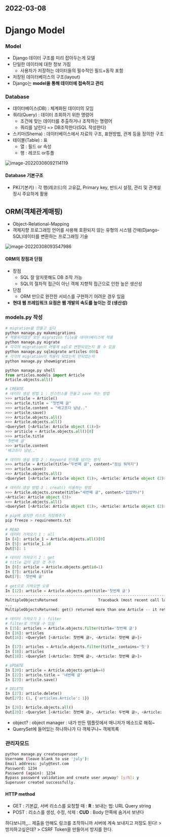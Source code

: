 ## 2022-03-08

# Django Model

### Model

- Django 데이터 구조를 미리 잡아두는게 모델
- 단일한 데이터에 대한 정보 가짐
  - 사용자가 저장하는 데이터들의 필수적인 필드+동작 포함
- 저장된 데이터베이스의 구조(layout)
- Django는 __model을 통해 데이터에 접속하고 관리__

### Database

- 데이터베이스(DB) : 체계화된 데이터의 모임
- 쿼리(Query) : 데이터 조회하기 위한 명령어
  - 조건에 맞는 데이터를 추출하거나 조작하는 명령어
  - 쿼리를 날린다 => DB조작한다(SQL 작성한다)
- 스키마(Shema) : 데이터베이스에서 자료의 구조, 표현방법, 관계 등을 정의한 구조
- 테이블(Table) : 표
  - 열 : 필드 or 속성
  - 행 : 레코드 or튜플

![image-20220308092114119](django_2week.assets/image-20220308092114119.png)



#### Database 기본구조

- PK(기본키) : 각 행(레코드)의 고유값, Primary key, 반드시 설정, 관리 및 관계설정시 주요하게 활용





## ORM(객체관계매핑)

- Object-Relational-Mapping
- 객체지향 프로그래밍 언어를 사용해 호환되지 않는 유형의 시스템 간에(Django-SQL)데이터를 변환하는 프로그래밍 기술

![image-20220308093547986](django_2week.assets/image-20220308093547986.png)

#### ORM의 장점과 단점

- 장점
  - SQL 잘 알지못해도 DB 조작 가능
  - SQL의 절차적 접근이 아닌 객체 지향적 접근으로 인한 높은 생산성
- 단점
  - ORM 만으로 완전한 서비스를 구현하기 어려운 경우 있음
- __현대 웹 프레임워크 요점은 웹 개발의 속도를 높이는 것 (생산성)__

### models.py 작성

```python
# migration을 만들고 싶다
python manage.py makemigrations
# 적용되지않은 모든 migration file을 데이터베이스에 적용
python manage.py migrate
# 각각의 migration이 어떻게 sql로 변환되었는지 볼 수 있음
python manage.py sqlmigrate articles 0001
# 각각의 migration이 적용이 되었는지 안되었는지
python manage.py showmigrations

python manage.py shell
from articles.models import Article
Article.objects.all()

# CREATE
# 데이터 생성 방법 1 : 인스턴스를 만들고 save 하는 방법
>>> article = Article()
>>> article.title = "첫번째 글"  
>>> article.content = "배고프다 냠냠.."
>>> article.save()
>>> Article.objects.all()
>>> Article.objects.all()
<QuerySet [<Article: Article object (1)>]>
>>> ariticle = Article.objects.all()[0]
>>> article.title 
'첫번째 글'
>>> article.content
'배고프다 냠냠..'

# 데이터 생성 방법 2 : Keyword 인자를 넘기는 방식
>>> article = Article(title="두번째 글", content="점심 뭐먹지")
>>> article.save()
>>> Article.objects.all()
<QuerySet [<Article: Article object (1)>, <Article: Article object (2)>]>

# 데이터 생성 방법 3 : creat() 이용하는 방법
>>> Article.objects.create(title="세번째 글", content="집밥먹나")
<Article: Article object (3)>
>>> Article.objects.all()
<QuerySet [<Article: Article object (1)>, <Article: Article object (2)>, <Article: Article object (3)>]>

# pip에 설치한 리스트 저장해주기
pip freeze > requirements.txt

# READ
# 데이터 가져오기 1 : all
In [4]: article_1 = Article.objects.all()[0]
In [5]: article_1.id
Out[5]: 1

# 데이터 가져오기 2 : get
# title 값이 같은 것 추가
In [6]: article = Article.objects.get(id=1)
In [7]: article.title
Out[7]: '첫번째 글'
    
# get으로 가져오면 오류
In [12]: article = Article.objects.get(title='첫번째 글')
--------------------------------------------------------------------------
MultipleObjectsReturned                  Traceback (most recent call last)
...
MultipleObjectsReturned: get() returned more than one Article -- it returned 2!

# 데이터 가져오기 3 : filter 
# filter로 가져올 수 있음
n [15]: articles = Article.objects.filter(title='첫번째 글')
In [16]: articles
Out[16]: <QuerySet [<Article: 첫번째 글>, <Article: 첫번째 글>]>

In [17]: articles = Article.objects.filter(title__contains='첫')
In [18]: articles
Out[18]: <QuerySet [<Article: 첫번째 글>, <Article: 첫번째 글>]>

# UPDATE
In [20]: article = Article.objects.get(pk=4)
In [22]: article.title = '네번째 글'
In [23]: article.save()

# DELETE
In [27]: article.delete()
Out[27]: (1, {'articles.Article': 1})

In [28]: Article.objects.all()
Out[28]: <QuerySet [<Article: 첫번째 글>, <Article: 두번째 글>, <Article: 세번째 글>]>
```



- object? : object manager : 내가 만든 템플릿에서 매니저가 메소드로 해줘~
- QuerySet에 들어있는 하나하나가 다 객체구나~ 객체목록



### 관리자모드

```bash
python manage.py createsuperuser
Username (leave blank to use 'july'):       
Email address: july@test.com         
Password: 1234 
Password (again): 1234
Bypass password validation and create user anyway? [y/N]: y      
Superuser created successfully.
```



#### HTTP method

- GET : 기본값, 서버 리소스를 요청할 때 : __R__ : 보내는 법: URL Query string
- POST : 리소스를 생성, 수정, 삭제 : __CUD__ : Body 안쪽에 숨겨서 보낸다

하다보니까,,.. 제출을 안해도 링크를 조작하니까 서버에 계속 보내지고 저장도 된다! > 방지하고싶은데? > CSRF Token을 만들어서 방지를 한다.